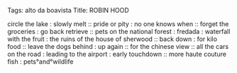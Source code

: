 Tags: alto da boavista
Title: ROBIN HOOD
  
circle the lake : slowly melt :: pride or pity : no one knows when :: forget the groceries : go back retrieve :: pets on the national forest : fredada : waterfall with the fruit : the ruins of the house of sherwood :: back down : for kilo food :: leave the dogs behind : up again :: for the chinese view :: all the cars on the road : leading to the airport : early touchdown :: more haute couture fish : pets°and°wildlife